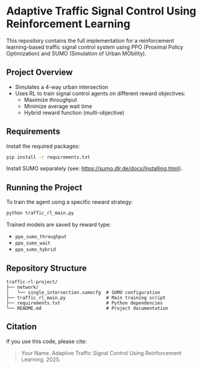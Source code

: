# Adaptive Traffic Signal Control Using Reinforcement Learning

This repository contains the full implementation for a reinforcement learning-based traffic signal control system using PPO (Proximal Policy Optimization) and SUMO (Simulation of Urban MObility).

## Project Overview

- Simulates a 4-way urban intersection
- Uses RL to train signal control agents on different reward objectives:
  - Maximize throughput
  - Minimize average wait time
  - Hybrid reward function (multi-objective)

## Requirements

Install the required packages:
```bash
pip install -r requirements.txt
```

Install SUMO separately (see: https://sumo.dlr.de/docs/Installing.html).

## Running the Project

To train the agent using a specific reward strategy:
```bash
python traffic_rl_main.py
```

Trained models are saved by reward type:
- `ppo_sumo_throughput`
- `ppo_sumo_wait`
- `ppo_sumo_hybrid`

## Repository Structure

```
traffic-rl-project/
├── network/
│   └── single_intersection.sumocfg  # SUMO configuration
├── traffic_rl_main.py               # Main training script
├── requirements.txt                 # Python dependencies
└── README.md                        # Project documentation
```

## Citation

If you use this code, please cite:
> Your Name. Adaptive Traffic Signal Control Using Reinforcement Learning. 2025.
